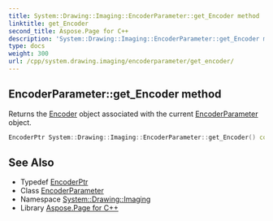 ```yaml
---
title: System::Drawing::Imaging::EncoderParameter::get_Encoder method
linktitle: get_Encoder
second_title: Aspose.Page for C++
description: 'System::Drawing::Imaging::EncoderParameter::get_Encoder method. Returns the Encoder object associated with the current EncoderParameter object in C++.'
type: docs
weight: 300
url: /cpp/system.drawing.imaging/encoderparameter/get_encoder/
---
```

## EncoderParameter::get_Encoder method


Returns the [Encoder](../../encoder/) object associated with the current [EncoderParameter](../) object.

```cpp
EncoderPtr System::Drawing::Imaging::EncoderParameter::get_Encoder() const
```

## See Also

* Typedef [EncoderPtr](../../encoderptr/)
* Class [EncoderParameter](../)
* Namespace [System::Drawing::Imaging](../../)
* Library [Aspose.Page for C++](../../../)
